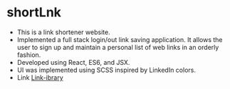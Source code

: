 # shortLnk
- This is a link shortener website.
- Implemented a full stack login/out link saving application. It allows the user to sign up and maintain a personal list of web links in an orderly fashion.
- Developed using React, ES6, and JSX.
- UI was implemented using SCSS inspired by LinkedIn colors.
- Link [Link-ibrary](https://link-ibrary-hamk.herokuapp.com/?lipi=urn%3Ali%3Apage%3Ad_flagship3_profile_view_base%3BTpX1xborR4W%2FXXMnkwXL1g%3D%3D)
